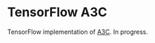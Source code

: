 # TensorFlow A3C

TensorFlow implementation of [A3C](https://arxiv.org/abs/1602.01783). In progress.
